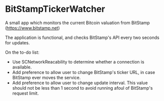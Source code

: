 BitStampTickerWatcher
=====================

A small app which monitors the current Bitcoin valuation from BitStamp (https://www.bitstamp.net)

The application is functional, and checks BitStamp's API every two seconds for updates.

On the to-do list:
  - Use SCNetworkReacability to determine whether a connection is available.
  - Add preference to allow user to change BitStamp's ticker URL, in case BitStamp ever moves the service.
  - Add preference to allow user to change update interval. This value should not be less than 1 second to avoid running afoul of BitStamp's request limit. 
